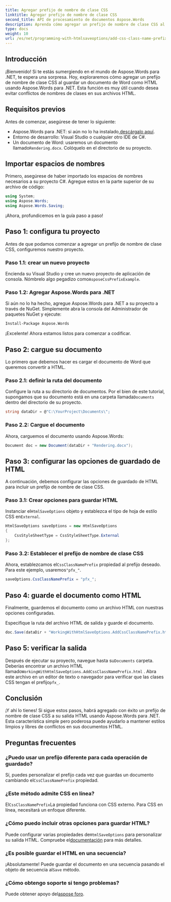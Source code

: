 ```yaml
---
title: Agregar prefijo de nombre de clase CSS
linktitle: Agregar prefijo de nombre de clase CSS
second_title: API de procesamiento de documentos Aspose.Words
description: Aprenda cómo agregar un prefijo de nombre de clase CSS al guardar documentos de Word como HTML usando Aspose.Words para .NET. Se incluyen guía paso a paso, fragmentos de código y preguntas frecuentes.
type: docs
weight: 10
url: /es/net/programming-with-htmlsaveoptions/add-css-class-name-prefix/
---
```

## Introducción

¡Bienvenido! Si te estás sumergiendo en el mundo de Aspose.Words para .NET, te espera una sorpresa. Hoy, exploraremos cómo agregar un prefijo de nombre de clase CSS al guardar un documento de Word como HTML usando Aspose.Words para .NET. Esta función es muy útil cuando desea evitar conflictos de nombres de clases en sus archivos HTML.

## Requisitos previos

Antes de comenzar, asegúrese de tener lo siguiente:

-  Aspose.Words para .NET: si aún no lo ha instalado,[descárgalo aquí](https://releases.aspose.com/words/net/).
- Entorno de desarrollo: Visual Studio o cualquier otro IDE de C#.
-  Un documento de Word: usaremos un documento llamado`Rendering.docx`. Colóquelo en el directorio de su proyecto.

## Importar espacios de nombres

Primero, asegúrese de haber importado los espacios de nombres necesarios a su proyecto C#. Agregue estos en la parte superior de su archivo de código:

```csharp
using System;
using Aspose.Words;
using Aspose.Words.Saving;
```

¡Ahora, profundicemos en la guía paso a paso!

## Paso 1: configura tu proyecto

Antes de que podamos comenzar a agregar un prefijo de nombre de clase CSS, configuremos nuestro proyecto.

### Paso 1.1: crear un nuevo proyecto

 Encienda su Visual Studio y cree un nuevo proyecto de aplicación de consola. Nómbrelo algo pegadizo como`AsposeCssPrefixExample`.

### Paso 1.2: Agregar Aspose.Words para .NET

Si aún no lo ha hecho, agregue Aspose.Words para .NET a su proyecto a través de NuGet. Simplemente abra la consola del Administrador de paquetes NuGet y ejecute:

```bash
Install-Package Aspose.Words
```

¡Excelente! Ahora estamos listos para comenzar a codificar.

## Paso 2: cargue su documento

Lo primero que debemos hacer es cargar el documento de Word que queremos convertir a HTML.

### Paso 2.1: definir la ruta del documento

 Configure la ruta a su directorio de documentos. Por el bien de este tutorial, supongamos que su documento está en una carpeta llamada`Documents` dentro del directorio de su proyecto.

```csharp
string dataDir = @"C:\YourProject\Documents\";
```

### Paso 2.2: Cargue el documento

Ahora, carguemos el documento usando Aspose.Words:

```csharp
Document doc = new Document(dataDir + "Rendering.docx");
```

## Paso 3: configurar las opciones de guardado de HTML

A continuación, debemos configurar las opciones de guardado de HTML para incluir un prefijo de nombre de clase CSS.

### Paso 3.1: Crear opciones para guardar HTML

 Instanciar el`HtmlSaveOptions` objeto y establezca el tipo de hoja de estilo CSS en`External`.

```csharp
HtmlSaveOptions saveOptions = new HtmlSaveOptions
{
    CssStyleSheetType = CssStyleSheetType.External
};
```

### Paso 3.2: Establecer el prefijo de nombre de clase CSS

 Ahora, establezcamos el`CssClassNamePrefix` propiedad al prefijo deseado. Para este ejemplo, usaremos`"pfx_"`.

```csharp
saveOptions.CssClassNamePrefix = "pfx_";
```

## Paso 4: guarde el documento como HTML

Finalmente, guardemos el documento como un archivo HTML con nuestras opciones configuradas.


Especifique la ruta del archivo HTML de salida y guarde el documento.

```csharp
doc.Save(dataDir + "WorkingWithHtmlSaveOptions.AddCssClassNamePrefix.html", saveOptions);
```

## Paso 5: verificar la salida

 Después de ejecutar su proyecto, navegue hasta su`Documents` carpeta. Deberías encontrar un archivo HTML llamado`WorkingWithHtmlSaveOptions.AddCssClassNamePrefix.html` . Abra este archivo en un editor de texto o navegador para verificar que las clases CSS tengan el prefijo`pfx_`.

## Conclusión

¡Y ahí lo tienes! Si sigue estos pasos, habrá agregado con éxito un prefijo de nombre de clase CSS a su salida HTML usando Aspose.Words para .NET. Esta característica simple pero poderosa puede ayudarlo a mantener estilos limpios y libres de conflictos en sus documentos HTML.

## Preguntas frecuentes

### ¿Puedo usar un prefijo diferente para cada operación de guardado?
 Sí, puedes personalizar el prefijo cada vez que guardas un documento cambiando el`CssClassNamePrefix` propiedad.

### ¿Este método admite CSS en línea?
 El`CssClassNamePrefix`La propiedad funciona con CSS externo. Para CSS en línea, necesitará un enfoque diferente.

### ¿Cómo puedo incluir otras opciones para guardar HTML?
 Puede configurar varias propiedades de`HtmlSaveOptions` para personalizar su salida HTML. Compruebe el[documentación](https://reference.aspose.com/words/net/) para más detalles.

### ¿Es posible guardar el HTML en una secuencia?
 ¡Absolutamente! Puede guardar el documento en una secuencia pasando el objeto de secuencia al`Save` método.

### ¿Cómo obtengo soporte si tengo problemas?
 Puede obtener apoyo del[aspose foro](https://forum.aspose.com/c/words/8).
